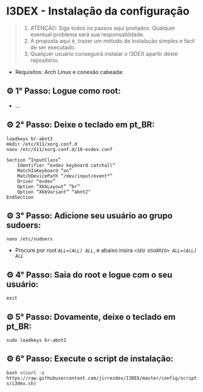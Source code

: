 # I3DEX - Instalação da configuração

> 1. ATENÇÃO: Siga todos os passos aqui postados. Qualquer eventual problema será sua responsabildade.
> 2. A proposta aqui é, trazer um método de instalação simples e fácil de ser executado.
> 3. Qualquer usuário conseguirá instalar o I3DEX apartir deste repositório.
  
* Requisitos: Arch Linux e conexão cabeada:

## ⚙ 1° Passo: Logue como root:
* ...

## ⚙ 2° Passo: Deixe o teclado em pt_BR:
```loadkeys br-abnt2```  
```mkdir /etc/X11/xorg.conf.d```  
```nano /etc/X11/xorg.conf.d/10-evdev.conf```  
```
Section “InputClass”
	Identifier “evdev keyboard catchall”
	MatchIsKeyboard “on”
	MatchDevicePath “/dev/input/event*”
	Driver “evdev”
	Option “XkbLayout” “br”
	Option “XkbVariant” “abnt2"
EndSection
```

## ⚙ 3° Passo: Adicione seu usuário ao grupo sudoers:
```nano /etc/sudoers```
* Procure por root *```ALL=(ALL) ALL```*, e abaixo insira *```<SEU USUÁRIO> ALL=(ALL) ALL```*

## ⚙ 4° Passo: Saia do root e logue com o seu usuário:
```exit```

## ⚙ 5° Passo: Dovamente, deixe o teclado em pt_BR:
```sudo loadkeys br-abnt2```

## ⚙ 6° Passo: Execute o script de instalação:
```bash <(curl -s https://raw.githubusercontent.com/jirrezdex/I3DEX/master/config/scripts/i3dex.sh)```
